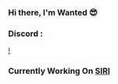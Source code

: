 ### Hi there, I'm Wanted 😎


### Discord :
[!](https://discord.c99.nl/widget/theme-2/717282136075534337.png)

### Currently Working On [SIRI](https://dsc.gg/siri.gg)

